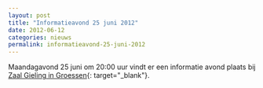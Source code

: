 ```yaml
---
layout: post
title: "Informatieavond 25 juni 2012"
date: 2012-06-12
categories: nieuws
permalink: informatieavond-25-juni-2012
---
```

Maandagavond 25 juni om 20:00 uur vindt er een informatie avond plaats bij [Zaal Gieling in Groessen](http://www.zaalgielinggroessen.nl){: target="_blank"}.